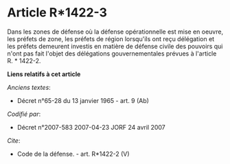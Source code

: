 # Article R*1422-3

Dans les zones de défense où la défense opérationnelle est mise en oeuvre, les préfets de zone, les préfets de région
lorsqu'ils ont reçu délégation et les préfets demeurent investis en matière de défense civile des pouvoirs qui n'ont pas fait
l'objet des délégations gouvernementales prévues à l'article R. * 1422-2.

**Liens relatifs à cet article**

_Anciens textes_:

  - Décret n°65-28 du 13 janvier 1965 - art. 9 (Ab)

_Codifié par_:

  - Décret n°2007-583 2007-04-23 JORF 24 avril 2007

_Cite_:

  - Code de la défense. - art. R*1422-2 (V)
